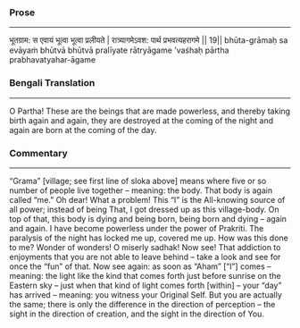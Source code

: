 ### Prose 
 --- 
भूतग्राम: स एवायं भूत्वा भूत्वा प्रलीयते |
रात्र्यागमेऽवश: पार्थ प्रभवत्यहरागमे || 19||
bhūta-grāmaḥ sa evāyaṁ bhūtvā bhūtvā pralīyate
rātryāgame ’vaśhaḥ pārtha prabhavatyahar-āgame

### Bengali Translation 
 --- 
O Partha! These are the beings that are made powerless, and thereby taking birth again and again, they are destroyed at the coming of the night and again are born at the coming of the day.

### Commentary 
 --- 
“Grama” [village; see first line of sloka above] means where five or so number of people live together – meaning: the body. That body is again called “me.” Oh dear! What a problem! This “I” is the All-knowing source of all power; instead of being That, I got dressed up as this village-body. On top of that, this body is dying and being born, being born and dying – again and again. I have become powerless under the power of Prakriti. The paralysis of the night has locked me up, covered me up. How was this done to me? Wonder of wonders! O miserly sadhak! Now see! That addiction to enjoyments that you are not able to leave behind – take a look and see for once the “fun” of that. Now see again: as soon as “Aham” [“I”] comes – meaning: the light like the kind that comes forth just before sunrise on the Eastern sky – just when that kind of light comes forth [within] – your “day” has arrived – meaning: you witness your Original Self. But you are actually the same; there is only the difference in the direction of perception – the sight in the direction of creation, and the sight in the direction of You.